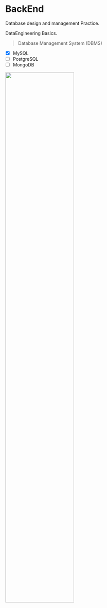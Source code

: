 # BackEnd
Database design and management Practice.

DataEngineering Basics.

> Database Management System (DBMS)

- [x] MySQL
- [ ] PostgreSQL
- [ ] MongoDB

<img src='https://hachinet.com/upload/2020/08/hinh-anh-bai-viet-202008240419_1153518213.jpg' width=65%>
